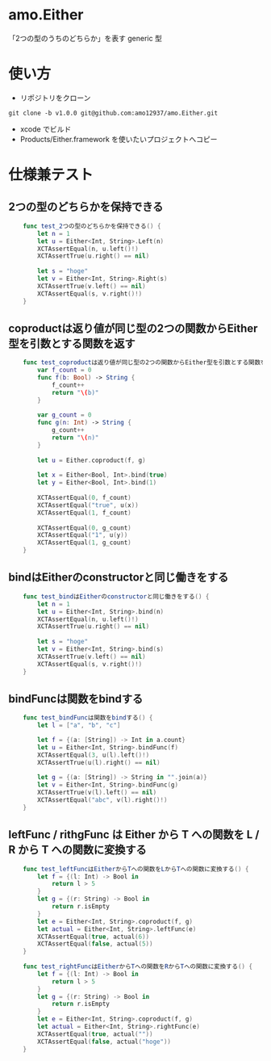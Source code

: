 # amo.Either
「2つの型のうちのどちらか」を表す generic 型

# 使い方
- リポジトリをクローン
```
git clone -b v1.0.0 git@github.com:amo12937/amo.Either.git
```

- xcode でビルド
- Products/Either.framework を使いたいプロジェクトへコピー

# 仕様兼テスト
## 2つの型のどちらかを保持できる
```swift:EitherTests.swift
    func test_2つの型のどちらかを保持できる() {
        let n = 1
        let u = Either<Int, String>.Left(n)
        XCTAssertEqual(n, u.left()!)
        XCTAssertTrue(u.right() == nil)
        
        let s = "hoge"
        let v = Either<Int, String>.Right(s)
        XCTAssertTrue(v.left() == nil)
        XCTAssertEqual(s, v.right()!)
    }
```

## coproductは返り値が同じ型の2つの関数からEither型を引数とする関数を返す
```swift:EitherTests.swift
    func test_coproductは返り値が同じ型の2つの関数からEither型を引数とする関数を返す() {
        var f_count = 0
        func f(b: Bool) -> String {
            f_count++
            return "\(b)"
        }
        
        var g_count = 0
        func g(n: Int) -> String {
            g_count++
            return "\(n)"
        }
        
        let u = Either.coproduct(f, g)
        
        let x = Either<Bool, Int>.bind(true)
        let y = Either<Bool, Int>.bind(1)
        
        XCTAssertEqual(0, f_count)
        XCTAssertEqual("true", u(x))
        XCTAssertEqual(1, f_count)
        
        XCTAssertEqual(0, g_count)
        XCTAssertEqual("1", u(y))
        XCTAssertEqual(1, g_count)
    }
```
    
## bindはEitherのconstructorと同じ働きをする
```swift:EitherTests.swift
    func test_bindはEitherのconstructorと同じ働きをする() {
        let n = 1
        let u = Either<Int, String>.bind(n)
        XCTAssertEqual(n, u.left()!)
        XCTAssertTrue(u.right() == nil)
        
        let s = "hoge"
        let v = Either<Int, String>.bind(s)
        XCTAssertTrue(v.left() == nil)
        XCTAssertEqual(s, v.right()!)
    }
```
    
## bindFuncは関数をbindする
```swift:EitherTests.swift
    func test_bindFuncは関数をbindする() {
        let l = ["a", "b", "c"]

        let f = {(a: [String]) -> Int in a.count}
        let u = Either<Int, String>.bindFunc(f)
        XCTAssertEqual(3, u(l).left()!)
        XCTAssertTrue(u(l).right() == nil)
        
        let g = {(a: [String]) -> String in "".join(a)}
        let v = Either<Int, String>.bindFunc(g)
        XCTAssertTrue(v(l).left() == nil)
        XCTAssertEqual("abc", v(l).right()!)
    }
```

## leftFunc / rithgFunc は Either から T への関数を L / R から T への関数に変換する
```swift:EitherTests.swift
    func test_leftFuncはEitherからTへの関数をLからTへの関数に変換する() {
        let f = {(l: Int) -> Bool in
            return l > 5
        }
        let g = {(r: String) -> Bool in
            return r.isEmpty
        }
        let e = Either<Int, String>.coproduct(f, g)
        let actual = Either<Int, String>.leftFunc(e)
        XCTAssertEqual(true, actual(6))
        XCTAssertEqual(false, actual(5))
    }
    
    func test_rightFuncはEitherからTへの関数をRからTへの関数に変換する() {
        let f = {(l: Int) -> Bool in
            return l > 5
        }
        let g = {(r: String) -> Bool in
            return r.isEmpty
        }
        let e = Either<Int, String>.coproduct(f, g)
        let actual = Either<Int, String>.rightFunc(e)
        XCTAssertEqual(true, actual(""))
        XCTAssertEqual(false, actual("hoge"))
    }
```

